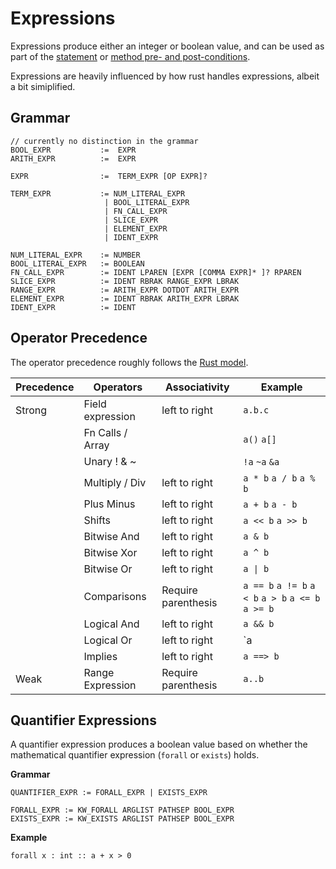 # Expressions

Expressions produce either an integer or boolean value, and can be used as
part of the [statement](methods.md#statements) or [method pre- and post-conditions](methods.md#pre--and-post-conditions).

Expressions are heavily influenced by how rust handles expressions, albeit a bit
simiplified.


## Grammar

```
// currently no distinction in the grammar
BOOL_EXPR           :=  EXPR
ARITH_EXPR          :=  EXPR

EXPR                :=  TERM_EXPR [OP EXPR]?

TERM_EXPR           := NUM_LITERAL_EXPR
                     | BOOL_LITERAL_EXPR
                     | FN_CALL_EXPR
                     | SLICE_EXPR
                     | ELEMENT_EXPR
                     | IDENT_EXPR

NUM_LITERAL_EXPR    := NUMBER
BOOL_LITERAL_EXPR   := BOOLEAN
FN_CALL_EXPR        := IDENT LPAREN [EXPR [COMMA EXPR]* ]? RPAREN
SLICE_EXPR          := IDENT RBRAK RANGE_EXPR LBRAK
RANGE_EXPR          := ARITH_EXPR DOTDOT ARITH_EXPR
ELEMENT_EXPR        := IDENT RBRAK ARITH_EXPR LBRAK
IDENT_EXPR          := IDENT
```




## Operator Precedence

The operator precedence roughly follows the [Rust model](https://doc.rust-lang.org/reference/expressions.html#expression-precedence).



|Precedence | Operators         | Associativity               |  Example                                             |
|-----------|-------------------|-----------------------------|------------------------------------------------------|
| Strong    | Field expression  | left to right               | `a.b.c`                                              |
|           | Fn Calls / Array  |                             | `a()` `a[]`                                          |
|           | Unary ! & ~       |                             | `!a` `~a` `&a`                                       |
|           | Multiply / Div    | left to right               | `a * b` `a / b` `a % b`                              |
|           | Plus Minus        | left to right               | `a + b` `a - b`                                      |
|           | Shifts            | left to right               | `a << b` `a >> b`                                    |
|           | Bitwise And       | left to right               | `a & b`                                              |
|           | Bitwise Xor       | left to right               | `a ^ b`                                              |
|           | Bitwise Or        | left to right               | `a \| b`                                             |
|           | Comparisons       | Require parenthesis         | `a == b` `a != b` `a < b` `a > b` `a <= b` `a >= b`  |
|           | Logical And       | left to right               | `a && b`                                             |
|           | Logical Or        | left to right               | `a || b`                                             |
|           | Implies           | left to right               | `a ==> b`                                            |
| Weak      | Range Expression  | Require parenthesis         | `a..b`                                                |




## Quantifier Expressions

A quantifier expression produces a boolean value based on whether the mathematical
quantifier expression (`forall` or `exists`) holds.

**Grammar**
```
QUANTIFIER_EXPR := FORALL_EXPR | EXISTS_EXPR

FORALL_EXPR := KW_FORALL ARGLIST PATHSEP BOOL_EXPR
EXISTS_EXPR := KW_EXISTS ARGLIST PATHSEP BOOL_EXPR
```

**Example**
```vrs
forall x : int :: a + x > 0
```

